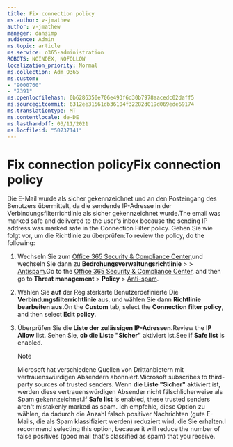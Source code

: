 ```yaml
---
title: Fix connection policy
ms.author: v-jmathew
author: v-jmathew
manager: dansimp
audience: Admin
ms.topic: article
ms.service: o365-administration
ROBOTS: NOINDEX, NOFOLLOW
localization_priority: Normal
ms.collection: Adm_O365
ms.custom:
- "9000760"
- "7391"
ms.openlocfilehash: 0b6286350e706e493f6d30b7978aacedc02daff5
ms.sourcegitcommit: 6312ee31561db36104f32282d019d069ede69174
ms.translationtype: MT
ms.contentlocale: de-DE
ms.lasthandoff: 03/11/2021
ms.locfileid: "50737141"
---
```

# <a name="fix-connection-policy"></a><span data-ttu-id="6c5a9-102">Fix connection policy</span><span class="sxs-lookup"><span data-stu-id="6c5a9-102">Fix connection policy</span></span>

<span data-ttu-id="6c5a9-103">Die E-Mail wurde als sicher gekennzeichnet und an den Posteingang des Benutzers übermittelt, da die sendende IP-Adresse in der Verbindungsfilterrichtlinie als sicher gekennzeichnet wurde.</span><span class="sxs-lookup"><span data-stu-id="6c5a9-103">The email was marked safe and delivered to the user's inbox because the sending IP address was marked safe in the Connection Filter policy.</span></span> <span data-ttu-id="6c5a9-104">Gehen Sie wie folgt vor, um die Richtlinie zu überprüfen:</span><span class="sxs-lookup"><span data-stu-id="6c5a9-104">To review the policy, do the following:</span></span>

1. <span data-ttu-id="6c5a9-105">Wechseln Sie zum [Office 365 Security & Compliance Center,](https://go.microsoft.com/fwlink/p/?linkid=2077143)und wechseln Sie dann zu **Bedrohungsverwaltungsrichtlinie**  >    >  [Antispam](https://go.microsoft.com/fwlink/?linkid=2101518).</span><span class="sxs-lookup"><span data-stu-id="6c5a9-105">Go to the [Office 365 Security & Compliance Center](https://go.microsoft.com/fwlink/p/?linkid=2077143), and then go to **Threat management** > **Policy** > [Anti-spam](https://go.microsoft.com/fwlink/?linkid=2101518).</span></span>
2. <span data-ttu-id="6c5a9-106">Wählen Sie **auf** der Registerkarte Benutzerdefinierte Die **Verbindungsfilterrichtlinie** aus, und wählen Sie dann **Richtlinie bearbeiten aus.**</span><span class="sxs-lookup"><span data-stu-id="6c5a9-106">On the **Custom** tab, select the **Connection filter policy**, and then select **Edit policy**.</span></span>
3. <span data-ttu-id="6c5a9-107">Überprüfen Sie die **Liste der zulässigen IP-Adressen.**</span><span class="sxs-lookup"><span data-stu-id="6c5a9-107">Review the **IP Allow** list.</span></span> <span data-ttu-id="6c5a9-108">Sehen Sie, **ob die Liste "Sicher"** aktiviert ist.</span><span class="sxs-lookup"><span data-stu-id="6c5a9-108">See if **Safe list** is enabled.</span></span>

    > [!NOTE]
    > <span data-ttu-id="6c5a9-109">Microsoft hat verschiedene Quellen von Drittanbietern mit vertrauenswürdigen Absendern abonniert.</span><span class="sxs-lookup"><span data-stu-id="6c5a9-109">Microsoft subscribes to third-party sources of trusted senders.</span></span> <span data-ttu-id="6c5a9-110">Wenn **die Liste "Sicher"** aktiviert ist, werden diese vertrauenswürdigen Absender nicht fälschlicherweise als Spam gekennzeichnet.</span><span class="sxs-lookup"><span data-stu-id="6c5a9-110">If **Safe list** is enabled, these trusted senders aren't mistakenly marked as spam.</span></span> <span data-ttu-id="6c5a9-111">Ich empfehle, diese Option zu wählen, da dadurch die Anzahl falsch positiver Nachrichten (gute E-Mails, die als Spam klassifiziert werden) reduziert wird, die Sie erhalten.</span><span class="sxs-lookup"><span data-stu-id="6c5a9-111">I recommend selecting this option, because it will reduce the number of false positives (good mail that's classified as spam) that you receive.</span></span>
